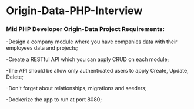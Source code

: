 # Origin-Data-PHP-Interview

### Mid PHP Developer Origin-Data Project Requirements:

-Design a company module where you have companies data with their employees data and projects;

-Create a RESTful API  which you can apply CRUD on each module;

-The API should be allow only authenticated users to apply Create, Update, Delete;

-Don't forget about relationships, migrations and seeders;

-Dockerize the app to run at port 8080;
